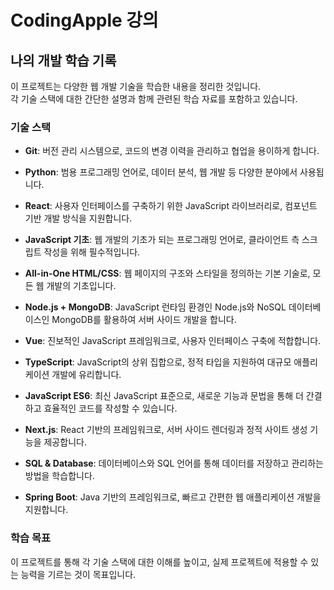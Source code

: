 # CodingApple 강의

## 나의 개발 학습 기록

이 프로젝트는 다양한 웹 개발 기술을 학습한 내용을 정리한 것입니다.  
각 기술 스택에 대한 간단한 설명과 함께 관련된 학습 자료를 포함하고 있습니다.

### 기술 스택

- **Git**: 버전 관리 시스템으로, 코드의 변경 이력을 관리하고 협업을 용이하게 합니다.

- **Python**: 범용 프로그래밍 언어로, 데이터 분석, 웹 개발 등 다양한 분야에서 사용됩니다.

- **React**: 사용자 인터페이스를 구축하기 위한 JavaScript 라이브러리로, 컴포넌트 기반 개발 방식을 지원합니다.

- **JavaScript 기초**: 웹 개발의 기초가 되는 프로그래밍 언어로, 클라이언트 측 스크립트 작성을 위해 필수적입니다.

- **All-in-One HTML/CSS**: 웹 페이지의 구조와 스타일을 정의하는 기본 기술로, 모든 웹 개발의 기초입니다.

- **Node.js + MongoDB**: JavaScript 런타임 환경인 Node.js와 NoSQL 데이터베이스인 MongoDB를 활용하여 서버 사이드 개발을 합니다.

- **Vue**: 진보적인 JavaScript 프레임워크로, 사용자 인터페이스 구축에 적합합니다.

- **TypeScript**: JavaScript의 상위 집합으로, 정적 타입을 지원하여 대규모 애플리케이션 개발에 유리합니다.

- **JavaScript ES6**: 최신 JavaScript 표준으로, 새로운 기능과 문법을 통해 더 간결하고 효율적인 코드를 작성할 수 있습니다.

- **Next.js**: React 기반의 프레임워크로, 서버 사이드 렌더링과 정적 사이트 생성 기능을 제공합니다.

- **SQL & Database**: 데이터베이스와 SQL 언어를 통해 데이터를 저장하고 관리하는 방법을 학습합니다.

- **Spring Boot**: Java 기반의 프레임워크로, 빠르고 간편한 웹 애플리케이션 개발을 지원합니다.

### 학습 목표

이 프로젝트를 통해 각 기술 스택에 대한 이해를 높이고, 실제 프로젝트에 적용할 수 있는 능력을 기르는 것이 목표입니다.